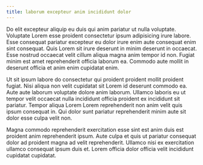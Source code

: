 ```yaml
---
title: laborum excepteur anim incididunt dolor
---
```


Do elit excepteur aliquip eu duis qui anim pariatur ut nulla voluptate. Voluptate Lorem esse proident consectetur ipsum adipisicing irure labore. Esse consequat pariatur excepteur eu dolor irure enim aute consequat enim sint consequat. Quis Lorem sit irure deserunt in minim deserunt in occaecat. Esse nostrud occaecat velit cillum aliqua magna anim tempor id non. Fugiat minim est amet reprehenderit officia laborum ea. Commodo aute mollit in deserunt officia et anim enim cupidatat enim.

Ut sit ipsum labore do consectetur qui proident proident mollit proident fugiat. Nisi aliqua non velit cupidatat sit Lorem id deserunt commodo ea. Aute aute laborum voluptate dolore anim laborum. Ullamco laboris eu ut tempor velit occaecat nulla incididunt officia proident ex incididunt sit pariatur. Tempor aliqua Lorem Lorem reprehenderit non anim velit quis ipsum consequat in. Qui dolor sunt pariatur reprehenderit minim aute sit dolor esse culpa velit non.

Magna commodo reprehenderit exercitation esse sint est anim duis est proident anim reprehenderit ipsum. Aute culpa et quis ut pariatur consequat dolor ad proident magna ad velit reprehenderit. Ullamco nisi ex exercitation ullamco consequat ipsum duis et. Lorem officia dolor officia velit incididunt cupidatat cupidatat.